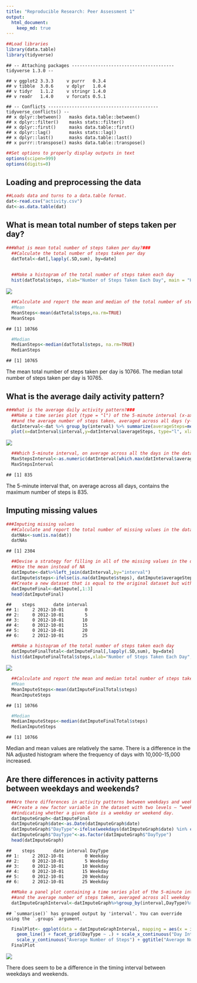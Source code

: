 ```yaml
---
title: "Reproducible Research: Peer Assessment 1"
output: 
  html_document:
    keep_md: true
---
```



```r
##Load libraries
library(data.table)
library(tidyverse)
```

```
## -- Attaching packages --------------------------------------- tidyverse 1.3.0 --
```

```
## v ggplot2 3.3.3     v purrr   0.3.4
## v tibble  3.0.6     v dplyr   1.0.4
## v tidyr   1.1.2     v stringr 1.4.0
## v readr   1.4.0     v forcats 0.5.1
```

```
## -- Conflicts ------------------------------------------ tidyverse_conflicts() --
## x dplyr::between()   masks data.table::between()
## x dplyr::filter()    masks stats::filter()
## x dplyr::first()     masks data.table::first()
## x dplyr::lag()       masks stats::lag()
## x dplyr::last()      masks data.table::last()
## x purrr::transpose() masks data.table::transpose()
```

```r
##Set options to properly display outputs in text
options(scipen=999)
options(digits=0)
```

## Loading and preprocessing the data

```r
##Loads data and turns to a data.table format.
dat<-read.csv("activity.csv")
dat<-as.data.table(dat)
```


## What is mean total number of steps taken per day?

```r
###What is mean total number of steps taken per day?###
  ##Calculate the total number of steps taken per day
  datTotal<-dat[,lapply(.SD,sum), by=date]
  

  ##Make a histogram of the total number of steps taken each day
  hist(datTotal$steps, xlab="Number of Steps Taken Each Day", main = "Histogram of Number of Steps Taken Each Day")
```

![](PA1_template_files/figure-html/Part2-1.png)<!-- -->

```r
  ##Calculate and report the mean and median of the total number of steps taken per day
  #Mean
  MeanSteps<-mean(datTotal$steps,na.rm=TRUE)
  MeanSteps
```

```
## [1] 10766
```

```r
  #Median
  MedianSteps<-median(datTotal$steps, na.rm=TRUE)
  MedianSteps
```

```
## [1] 10765
```

The mean total number of steps taken per day is 10766. The median total number of steps taken per day is 10765.

## What is the average daily activity pattern?

```r
###What is the average daily activity pattern?###
  ##Make a time series plot (type = "l") of the 5-minute interval (x-axis) 
  ##and the average number of steps taken, averaged across all days (y-axis)
  datInterval<-dat %>% group_by(interval) %>% summarize(averageSteps=mean(steps,na.rm=TRUE))
  plot(x=datInterval$interval,y=datInterval$averageSteps, type="l", xlab="Interval", ylab="Average Number of Steps", main="Average Number of Steps by Interval")  
```

![](PA1_template_files/figure-html/Part3-1.png)<!-- -->

```r
  ##Which 5-minute interval, on average across all the days in the dataset, contains the maximum number of steps?
  MaxStepsInterval<-as.numeric(datInterval[which.max(datInterval$averageSteps),"interval"])  
  MaxStepsInterval
```

```
## [1] 835
```
The 5-minute interval that, on average across all days, contains the maximum number of steps is 835.

## Imputing missing values


```r
###Imputing missing values
  ##Calculate and report the total number of missing values in the dataset
  datNAs<-sum(is.na(dat))
  datNAs
```

```
## [1] 2304
```

```r
  ##Devise a strategy for filling in all of the missing values in the dataset
  ##Use the mean instead of NA
  datImpute<-dat%>%left_join(datInterval,by="interval")
  datImpute$steps<-ifelse(is.na(datImpute$steps), datImpute$averageSteps,datImpute$steps)
  ##Create a new dataset that is equal to the original dataset but with the missing data filled in
  datImputeFinal<-datImpute[,1:3]
  head(datImputeFinal)
```

```
##    steps       date interval
## 1:     2 2012-10-01        0
## 2:     0 2012-10-01        5
## 3:     0 2012-10-01       10
## 4:     0 2012-10-01       15
## 5:     0 2012-10-01       20
## 6:     2 2012-10-01       25
```

```r
  ##Make a histogram of the total number of steps taken each day  
  datImputeFinalTotal<-datImputeFinal[,lapply(.SD,sum), by=date]
  hist(datImputeFinalTotal$steps,xlab="Number of Steps Taken Each Day", main = "Histogram of Number of Steps Taken Each Day (NAs adjusted)")
```

![](PA1_template_files/figure-html/Part4-1.png)<!-- -->

```r
  ##Calculate and report the mean and median total number of steps taken per day.
  #Mean
  MeanImputeSteps<-mean(datImputeFinalTotal$steps)
  MeanImputeSteps
```

```
## [1] 10766
```

```r
  #Median
  MedianImputeSteps<-median(datImputeFinalTotal$steps)
  MedianImputeSteps
```

```
## [1] 10766
```

Median and mean values are relatively the same. There is a difference in the NA adjusted histogram where the frequency of days with 10,000-15,000 increased.

## Are there differences in activity patterns between weekdays and weekends?

```r
###Are there differences in activity patterns between weekdays and weekends?
  ##Create a new factor variable in the dataset with two levels – “weekday” and “weekend” 
  ##indicating whether a given date is a weekday or weekend day.
  datImputeGraph<-datImputeFinal
  datImputeGraph$date<-as.Date(datImputeGraph$date)
  datImputeGraph$"DayType"<-ifelse(weekdays(datImputeGraph$date) %in% c("Saturday","Sunday"), "Weekend", "Weekday")
  datImputeGraph$"DayType"<-as.factor(datImputeGraph$"DayType")
  head(datImputeGraph)
```

```
##    steps       date interval DayType
## 1:     2 2012-10-01        0 Weekday
## 2:     0 2012-10-01        5 Weekday
## 3:     0 2012-10-01       10 Weekday
## 4:     0 2012-10-01       15 Weekday
## 5:     0 2012-10-01       20 Weekday
## 6:     2 2012-10-01       25 Weekday
```

```r
  ##Make a panel plot containing a time series plot of the 5-minute interval (x-axis) 
  ##and the average number of steps taken, averaged across all weekday days or weekend days (y-axis).
  datImputeGraphInterval<-datImputeGraph%>%group_by(interval,DayType)%>%summarize(averageSteps=mean(steps,na.rm=TRUE))
```

```
## `summarise()` has grouped output by 'interval'. You can override using the `.groups` argument.
```

```r
  FinalPlot<- ggplot(data = datImputeGraphInterval, mapping = aes(x = interval, y = averageSteps)) + 
    geom_line() + facet_grid(DayType ~ .) + scale_x_continuous("Day Interval", breaks = seq(min(datImputeGraphInterval$interval), max(datImputeGraphInterval$interval), 100)) + 
    scale_y_continuous("Average Number of Steps") + ggtitle("Average Number of Steps Taken by Interval and Day Type")
  FinalPlot
```

![](PA1_template_files/figure-html/Part5-1.png)<!-- -->

There does seem to be a difference in the timing interval between weekdays and weekends.

